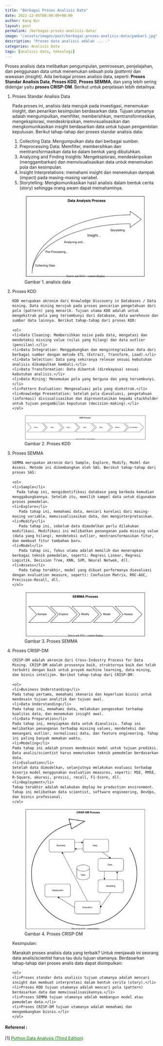 ```yaml
---
title: "Berbagai Proses Analisis Data"
date: 2022-12-05T00:00:00+00:00
author: Kang Nur
layout: post
permalink: /berbagai-proses-analisis-data/
image: "/assets/images/post/berbagai-proses-analisis-data/gambar1.jpg"
description: "Proses data analisis adalah ... ."
categories: Analisis Data
tags: [analisis data, teknologi]
---
```

Proses analisis data melibatkan pengumpulan, pemrosesan, penjelajahan, dan penggunaan data untuk menemukan sebuah pola *(pattern)* dan wawasan *(insight)*. Ada berbagai proses analisis data, seperti: **Proses Standar Analisis Data**, **Proses KDD**, **Proses SEMMA**, dan yang lebih sering didengar yaitu **proses CRISP-DM**. Berikut untuk penjelasan lebih detailnya:

<ol>
<li>Proses Standar Analisis Data</li>
   
   Pada proses ini, analisis data merujuk pada investigasi, menemukan insight, dan penarikan kesimpulan berdasarkan data. Tujuan utamanya adalah mengumpulkan, memfilter, membersihkan, mentransformasikan, mengeksplorasi, mendeskripsikan, memvisualisasikan dan mengkomunikasikan insight berdasarkan data untuk tujuan pengambilan keputusan. Berikut tahap-tahap dari proses standar analisis data:

   <ol>
   <li>Collecting Data: Mengumpulkan data dari berbagai sumber.</li>
   <li>Preprocessing Data: Memfilter, membersihkan dan mentransformasikan data ke dalam bentuk yang dibutuhkan.</li>
   <li>Analyzing and Finding Insights: Mengeksplorasi, mendeskripsikan (menggambarkan) dan memvisualisasikan data untuk menemukan pola dan kesimpulan.</li>
   <li>Insight Interpretations: memahami insight dan menemukan dampak (impact) pada masing-masing variabel.</li>
   <li>Storytelling: Mengkomunikasikan hasil analisis dalam bentuk cerita (story) sehingga orang awam dapat memahaminya.</li>
   </ol>

<figure>
<center><img src="/assets/images/post/berbagai-proses-analisis-data/gambar2.svg"></center>
<figcaption>Gambar 1. analisis data</figcaption>
</figure>

<li>Proses KDD</li>

    KDD merupakan akronim dari Knowledge Discovery in Databases / Data mining. Data mining merujuk pada proses pencarian pengetahuan dari pola (pattern) yang menarik. Tujuan utama KDD adalah untuk mengekstrak pola yang tersembunyi dari database, data warehouse dan sumber data lainnya. Berikut tahap-tahap dari proses KDD:

    <ol>
    <li>Data Cleaning: Membersihkan noise pada data, mengatasi dan mendeteksi missing value (nilai yang hilang) dan data outlier (pencilan).</li>
    <li>Data Integration: Menggabungkan dan mengintegrasikan data dari berbagai sumber dengan metode ETL (Extract, Transform, Load).</li>
    <li>Data Selection: Data yang sekiranya relevan sesuai kebutuhan analisis dikumpulkan kembali.</li>
    <li>Data Transformation: Data dibentuk (direkayasa) sesuai kebutuhan analisis.</li>
    <li>Data Mining: Menemukan pola yang berguna dan yang tersembunyi.</li>
    <li>Pattern Evaluation: Mengevaluasi pola yang diekstrak.</li>
    <li>Knowledge Presentation: Setelah pola dievaluasi, pengetahuan (informasi) divisualisasikan dan dipresentasikan kepada stackholder untuk tujuan pengambilan keputusan (decision-making).</li>
    </ol>

<figure>
<center><img src="/assets/images/post/berbagai-proses-analisis-data/gambar3.svg"></center>
<figcaption>Gambar 2. Proses KDD</figcaption>
</figure>

<li>Proses SEMMA</li>

    SEMMA merupakan akronim dari Sample, Explore, Modify, Model dan Assess. Metode ini dikembangkan oleh SAS. Berikut tahap-tahap dari proses SAS:

    <ol>
    <li>Sample</li>
      Pada tahap ini, mengidentifikasi database yang berbeda kemudian menggabungkannya. Setelah itu, memilih sampel data untuk digunakan proses pemodelan.
    <li>Explore</li>
       Pada tahap ini, memahami data, mencari korelasi dari masing-masing variable, memvisualisasikan data, dan menginterpretasikan.
    <li>Modify</li>
       Pada tahap ini, sebelum data dimodelkan perlu dilakukan modifikasi. Modifikasi ini melibatkan penanganan pada missing value (data yang hilang), mendeteksi outlier, mentransformasikan fitur, dan membuat fitur tambahan baru.
    <li>Model</li>
       Pada tahap ini, fokus utama adalah memilih dan menerapkan berbagai teknik pemodelan, seperti: Regresi Linear, Regresi Logistik, Decision Tree, KNN, SVM, Neural Netwok, dll.
    <li>Assess</li>
       Pada tahap terakhir, model yang dibuat performanya dievaluasi dengan evaluation measure, seperti: Confusion Matrix, ROC-AUC, Precision-Recall, dll.
    </ol>

<figure>
<center><img src="/assets/images/post/berbagai-proses-analisis-data/gambar4.svg"></center>
<figcaption>Gambar 3. Proses SEMMA</figcaption>
</figure>

<li>Proses CRISP-DM</li>

    CRISP-DM adalah akronim dari Cross-Industry Process for Data Mining. CRISP-DM adalah prosesnya baik, strukturnya baik dan telah terbukti dengan baik untuk proyek machine learning, data mining, dan bisnis intelijen. Berikut tahap-tahap dari CRISP-DM:

    <ol>
    <li>Business Understanding</li>
    Pada tahap pertama, memahami skenario dan keperluan bisnis untuk mendesain tujuan analitik dan tujuan awal.
    <li>Data Understanding</li>
    Pada tahap ini, memahami data, melakukan pengecekan terhadap kualitas data, dan menemukan insight awal.
    <li>Data Preparation</li>
    Pada tahap ini, menyiapkan data untuk dianalisis. Tahap ini melibatkan penanganan terhadap missing values, mendeteksi dan menangani outlier, normalisasi data, dan feature engineering. Tahap ini paling banyak memakan waktu.
    <li>Modeling</li>
    Pada tahap ini adalah proses mendesain model untuk tujuan prediksi. Data analis/scientist harus memutuskan teknik pemodelan berdasarkan data.
    <li>Evaluation</li>
    Setelah data dimodelkan, selanjutnya melakukan evaluasi terhadap kinerja model menggunakan evaluation measures, seperti: MSE, RMSE, R-Square, akurasi, presisi, recall, F1-Score, dll.
    <li>Deployment</li>
    Tahap terakhir adalah melakukan deploy ke production environment. Tahap ini melibatkan data scientist, software engineering, DevOps, dan bisnis profesional.
    </ol>

<figure>
<center><img src="/assets/images/post/berbagai-proses-analisis-data/gambar5.svg"></center>
<figcaption>Gambar 4. Proses CRISP-DM</figcaption>
</figure>

Kesimpulan:

Manakah proses analisis data yang terbaik? Untuk menjawab ini seorang data analis/scientist harus tau dulu tujuan utamanya. Berdasarkan tahap-tahap dari proses analis data dapat disimpulkan:

    <ol>
    <li>Proses standar data analisis tujuan utamanya adalah mencari insight dan membuat interpretasi dalam bentuk cerita (story).</li>
    <li>Proses KDD tujuan utamanya adalah mencari pola (pattern) berdasarkan data dan memvisualisasikannya.</li>
    <li>Proses SEMMA tujuan utamanya adalah membangun model atau pemodelan data.</li>
    <li>Proses CRISP-DM tujuan utamanya adalah memahami dan mengembangkan bisnis.</li>
    </ol>

</ol>

#### **Referensi :**
[1] <a style="color:green" href="https://www.amazon.com/Python-Data-Analysis-collection-visualization-ebook/dp/B0859CVGB4">Python Data Analysis (Third Edition)</a>